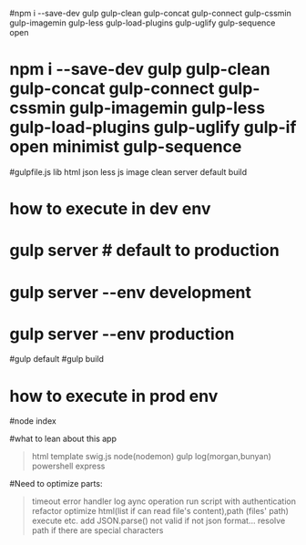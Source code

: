 #npm i --save-dev <packages>
gulp
gulp-clean
gulp-concat
gulp-connect
gulp-cssmin
gulp-imagemin
gulp-less
gulp-load-plugins
gulp-uglify
gulp-sequence
open
# npm i --save-dev gulp gulp-clean gulp-concat gulp-connect gulp-cssmin gulp-imagemin gulp-less gulp-load-plugins gulp-uglify gulp-if open minimist gulp-sequence

#gulpfile.js
lib
html
json
less
js
image
clean
server
default
build

# how to execute in dev env
# gulp server # default to production
# gulp server --env development
# gulp server --env production
#gulp default
#gulp build

# how to execute in prod env
#node index

#what to lean about this app
 > html template swig.js
 > node(nodemon)
 > gulp
 > log(morgan,bunyan)
 > powershell 
 > express

 #Need to optimize parts:
   > timeout
   > error handler
   > log
   > aync operation
   > run script with authentication
   > refactor
   > optimize html(list if can read file's content),path (files' path)
   > execute etc. add JSON.parse() not valid if not json format...
   > resolve path if there are special characters